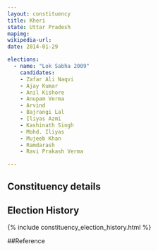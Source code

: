 ```yaml
---
layout: constituency
title: Kheri
state: Uttar Pradesh
mapimg: 
wikipedia-url: 
date: 2014-01-29

elections: 
  - name: "Lok Sabha 2009"
    candidates: 
    - Zafar Ali Naqvi 
    - Ajay Kumar 
    - Anil Kishore 
    - Anupam Verma 
    - Arvind 
    - Bajrangi Lal 
    - Iliyas Azmi 
    - Kashinath Singh 
    - Mohd. Iliyas 
    - Mujeeb Khan 
    - Ramdarash 
    - Ravi Prakash Verma 

---
```

## Constituency details


## Election History
{% include constituency_election_history.html %}

##Reference
